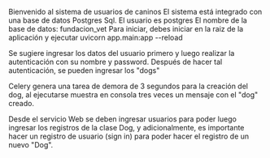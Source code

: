 Bienvenido al sistema de usuarios de caninos
El sistema está integrado con una base de datos Postgres Sql.
El usuario es postgres
El nombre de la base de datos: fundacion_vet
Para iniciar, debes iniciar en la raiz de la aplicación y ejecutar
uvicorn app.main:app --reload

Se sugiere ingresar los datos del usuario primero y luego realizar la autenticación con su nombre y password.
Después de hacer tal autenticación, se pueden ingresar los "dogs"

Celery genera una tarea de demora de 3 segundos para la creación del dog, al ejecutarse muestra en consola tres veces un mensaje con el "dog" creado. 

Desde el servicio Web se deben ingresar usuarios para poder luego ingresar los registros de la clase Dog, y adicionalmente, es importante hacer un registro de usuario (sign in) para poder hacer el registro de un nuevo "Dog".

